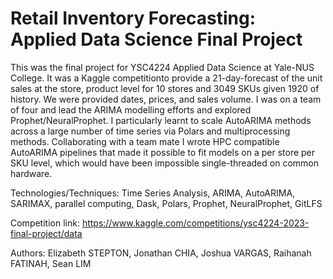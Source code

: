 # Retail Inventory Forecasting: Applied Data Science Final Project

This was the final project for YSC4224 Applied Data Science at Yale-NUS College. It was a Kaggle competitionto provide a 21-day-forecast of the unit sales at the store, product level for 10 stores and 3049 SKUs given 1920 of history. We were provided dates, prices, and sales volume. I was on a team of four and lead the ARIMA modelling efforts and explored Prophet/NeuralProphet. I particularly learnt to scale AutoARIMA methods across a large number of time series via Polars and multiprocessing methods. Collaborating with a team mate I wrote HPC compatible AutoARIMA pipelines that made it possible to fit models on a per store per SKU level, which would have been impossible single-threaded on common hardware.

Technologies/Techniques: Time Series Analysis, ARIMA, AutoARIMA, SARIMAX, parallel computing, Dask, Polars, Prophet, NeuralProphet, GitLFS 

Competition link: https://www.kaggle.com/competitions/ysc4224-2023-final-project/data

Authors: Elizabeth STEPTON, Jonathan CHIA, Joshua VARGAS, Raihanah FATINAH, Sean LIM
